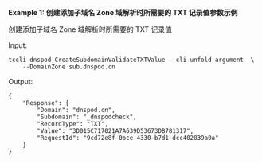 **Example 1: 创建添加子域名 Zone 域解析时所需要的 TXT 记录值参数示例**

创建添加子域名 Zone 域解析时所需要的 TXT 记录值

Input: 

```
tccli dnspod CreateSubdomainValidateTXTValue --cli-unfold-argument  \
    --DomainZone sub.dnspod.cn
```

Output: 
```
{
    "Response": {
        "Domain": "dnspod.cn",
        "Subdomain": "_dnspodcheck",
        "RecordType": "TXT",
        "Value": "3D015C717021A7A639D53673DB781317",
        "RequestId": "9cd72e8f-0bce-4330-b7d1-dcc402839a0a"
    }
}
```

